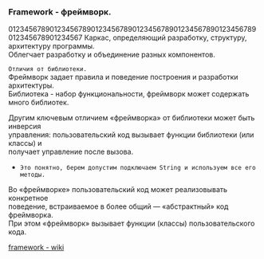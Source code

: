 ### Framework - фреймворк.  

012345678901234567890123456789012345678901234567890123456789012345678901234567
Каркас, определяющий разработку, структуру, архитектуру программы.  
Облегчает разработку и объединение разных компонентов.  


`Отличия от библиотеки.`  
Фреймворк задает правила и поведение построения и разработки архитектуры.  
Библиотека - набор функциональности, фреймворк может содержать много библиотек.  


Другим ключевым отличием «фреймворка» от библиотеки может быть инверсия  
управления: пользовательский код вызывает функции библиотеки (или классы) и  
получает управление после вызова.  

- `Это понятно, берем допустим подключаем String и используем все его методы.`

Во «фреймворке» пользовательский код может реализовывать конкретное  
поведение, встраиваемое в более общий — «абстрактный» код фреймворка.  
При этом «фреймворк» вызывает функции (классы) пользовательского кода.  


[framework - wiki](https://ru.wikipedia.org/wiki/%D0%A4%D1%80%D0%B5%D0%B9%D0%BC%D0%B2%D0%BE%D1%80%D0%BA)  